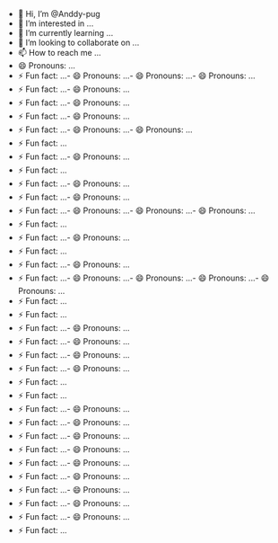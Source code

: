 - 👋 Hi, I’m @Anddy-pug
- 👀 I’m interested in ...
- 🌱 I’m currently learning ...
- 💞️ I’m looking to collaborate on ...
- 📫 How to reach me ...
- 😄 Pronouns: ...
- ⚡ Fun fact: ...- 😄 Pronouns: ...- 😄 Pronouns: ...- 😄 Pronouns: ...
- ⚡ Fun fact: ...- 😄 Pronouns: ...
- ⚡ Fun fact: ...- 😄 Pronouns: ...
- ⚡ Fun fact: ...- 😄 Pronouns: ...
- ⚡ Fun fact: ...- 😄 Pronouns: ...- 😄 Pronouns: ...
- ⚡ Fun fact: ...
- ⚡ Fun fact: ...- 😄 Pronouns: ...
- ⚡ Fun fact: ...
- ⚡ Fun fact: ...- 😄 Pronouns: ...
- ⚡ Fun fact: ...- 😄 Pronouns: ...
- ⚡ Fun fact: ...- 😄 Pronouns: ...- 😄 Pronouns: ...- 😄 Pronouns: ...
- ⚡ Fun fact: ...
- ⚡ Fun fact: ...- 😄 Pronouns: ...
- ⚡ Fun fact: ...
- ⚡ Fun fact: ...- 😄 Pronouns: ...
- ⚡ Fun fact: ...- 😄 Pronouns: ...- 😄 Pronouns: ...- 😄 Pronouns: ...- 😄 Pronouns: ...
- ⚡ Fun fact: ...
- ⚡ Fun fact: ...
- ⚡ Fun fact: ...- 😄 Pronouns: ...
- ⚡ Fun fact: ...- 😄 Pronouns: ...
- ⚡ Fun fact: ...- 😄 Pronouns: ...
- ⚡ Fun fact: ...- 😄 Pronouns: ...
- ⚡ Fun fact: ...
- ⚡ Fun fact: ...
- ⚡ Fun fact: ...- 😄 Pronouns: ...
- ⚡ Fun fact: ...- 😄 Pronouns: ...
- ⚡ Fun fact: ...- 😄 Pronouns: ...
- ⚡ Fun fact: ...- 😄 Pronouns: ...
- ⚡ Fun fact: ...- 😄 Pronouns: ...
- ⚡ Fun fact: ...- 😄 Pronouns: ...
- ⚡ Fun fact: ...- 😄 Pronouns: ...
- ⚡ Fun fact: ...- 😄 Pronouns: ...
- ⚡ Fun fact: ...- 😄 Pronouns: ...
- ⚡ Fun fact: ...

<!---
Anddy-pug/Anddy-pug is a ✨ special ✨ repository because its `README.md` (this file) appears on your GitHub profile.
You can click the Preview link to take a look at your changes.
--->
